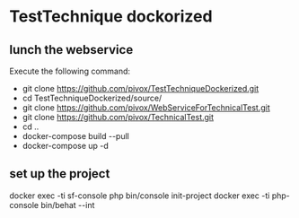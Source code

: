 # TestTechnique dockorized

## lunch the webservice
Execute the following command:
* git clone https://github.com/pivox/TestTechniqueDockerized.git
* cd TestTechniqueDockerized/source/
* git clone https://github.com/pivox/WebServiceForTechnicalTest.git
* git clone https://github.com/pivox/TechnicalTest.git
* cd ..
* docker-compose build --pull
* docker-compose up -d

## set up the project 

docker exec -ti sf-console php bin/console init-project
docker exec -ti php-console bin/behat --int




